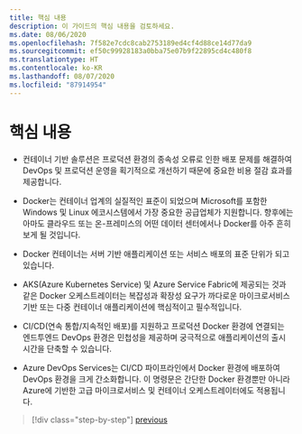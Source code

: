 ```yaml
---
title: 핵심 내용
description: 이 가이드의 핵심 내용을 검토하세요.
ms.date: 08/06/2020
ms.openlocfilehash: 7f582e7cdc8cab2753189ed4cf4d88ce14d77da9
ms.sourcegitcommit: ef50c99928183a0bba75e07b9f22895cd4c480f8
ms.translationtype: HT
ms.contentlocale: ko-KR
ms.lasthandoff: 08/07/2020
ms.locfileid: "87914954"
---
```

# <a name="key-takeaways"></a>핵심 내용

- 컨테이너 기반 솔루션은 프로덕션 환경의 종속성 오류로 인한 배포 문제를 해결하여 DevOps 및 프로덕션 운영을 획기적으로 개선하기 때문에 중요한 비용 절감 효과를 제공합니다.

- Docker는 컨테이너 업계의 실질적인 표준이 되었으며 Microsoft를 포함한 Windows 및 Linux 에코시스템에서 가장 중요한 공급업체가 지원합니다. 향후에는 아마도 클라우드 또는 온-프레미스의 어떤 데이터 센터에서나 Docker를 아주 흔히 보게 될 것입니다.

- Docker 컨테이너는 서버 기반 애플리케이션 또는 서비스 배포의 표준 단위가 되고 있습니다.

- AKS(Azure Kubernetes Service) 및 Azure Service Fabric에 제공되는 것과 같은 Docker 오케스트레이터는 복잡성과 확장성 요구가 까다로운 마이크로서비스 기반 또는 다중 컨테이너 애플리케이션에 핵심적이고 필수적입니다.

- CI/CD(연속 통합/지속적인 배포)를 지원하고 프로덕션 Docker 환경에 연결되는 엔드투엔드 DevOps 환경은 민첩성을 제공하며 궁극적으로 애플리케이션의 출시 시간을 단축할 수 있습니다.

- Azure DevOps Services는 CI/CD 파이프라인에서 Docker 환경에 배포하여 DevOps 환경을 크게 간소화합니다. 이 명령문은 간단한 Docker 환경뿐만 아니라 Azure에 기반한 고급 마이크로서비스 및 컨테이너 오케스트레이터에도 적용됩니다.

> [!div class="step-by-step"]
> [previous](../run-manage-monitor-docker-environments/monitor-containerized-application-services.md)

